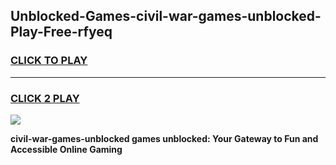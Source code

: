 
## Unblocked-Games-civil-war-games-unblocked-Play-Free-rfyeq
<h3>
<a href="https://premium76.site?title=civil-war-games-unblocked&ref=19M">CLICK TO PLAY</a></h3>
<hr>

<h3>
<a href="https://premium76.site?title=civil-war-games-unblocked&ref=19M">CLICK 2 PLAY</a>
  
</h3>

<a href="https://premium76.site?title=civil-war-games-unblocked&ref=19M"><img src="https://clearcache.store/games.png"></a>


**civil-war-games-unblocked games unblocked: Your Gateway to Fun and Accessible Online Gaming**
